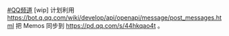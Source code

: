 <p><a href="https://e5n.cc/tags/QQ%E9%A2%91%E9%81%93" class="mention hashtag" rel="tag">#<span>QQ频道</span></a> [wip] 计划利用 <a href="https://bot.q.qq.com/wiki/develop/api/openapi/message/post_messages.html" target="_blank" rel="nofollow noopener" translate="no"><span class="invisible">https://</span><span class="ellipsis">bot.q.qq.com/wiki/develop/api/</span><span class="invisible">openapi/message/post_messages.html</span></a>  把 Memos 同步到 <a href="https://pd.qq.com/s/44hkqao4t" target="_blank" rel="nofollow noopener" translate="no"><span class="invisible">https://</span><span class="">pd.qq.com/s/44hkqao4t</span><span class="invisible"></span></a>  。</p>